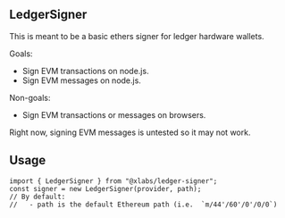 ## LedgerSigner

This is meant to be a basic ethers signer for ledger hardware wallets.

Goals:
- Sign EVM transactions on node.js.
- Sign EVM messages on node.js.

Non-goals:
- Sign EVM transactions or messages on browsers.

Right now, signing EVM messages is untested so it may not work.

## Usage

```
import { LedgerSigner } from "@xlabs/ledger-signer";
const signer = new LedgerSigner(provider, path);
// By default:
//   - path is the default Ethereum path (i.e.  `m/44'/60'/0'/0/0`)
```
